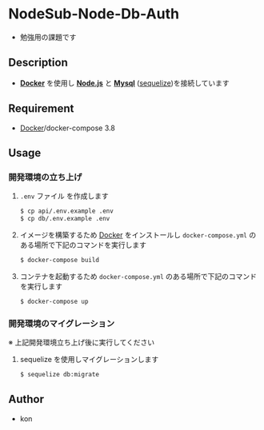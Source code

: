 # NodeSub-Node-Db-Auth

- 勉強用の課題です

## Description

- **[Docker](https://www.docker.com/products/docker-desktop)** を使用し **[Node.js](https://nodejs.org/ja/)** と **[Mysql](https://www.mysql.com/jp/)** ([sequelize](https://sequelize.org/))を接続しています

## Requirement

- [Docker](https://www.docker.com/products/docker-desktop)/docker-compose 3.8

## Usage

### 開発環境の立ち上げ

1. `.env` ファイル を作成します

   ```sh
   $ cp api/.env.example .env
   $ cp db/.env.example .env
   ```

1. イメージを構築するため [Docker](https://www.docker.com/products/docker-desktop) をインストールし `docker-compose.yml` のある場所で下記のコマンドを実行します

   ```sh
   $ docker-compose build
   ```

1. コンテナを起動するため `docker-compose.yml` のある場所で下記のコマンドを実行します

   ```sh
   $ docker-compose up
   ```

### 開発環境のマイグレーション

※ 上記開発環境立ち上げ後に実行してください

1. sequelize を使用しマイグレーションします

   ```sh
   $ sequelize db:migrate
   ```

## Author

- kon
